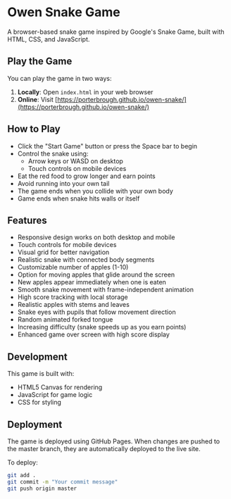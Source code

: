 # Owen Snake Game

A browser-based snake game inspired by Google's Snake Game, built with HTML, CSS, and JavaScript.

## Play the Game

You can play the game in two ways:

1. **Locally**: Open `index.html` in your web browser
2. **Online**: Visit [https://porterbrough.github.io/owen-snake/](https://porterbrough.github.io/owen-snake/)

## How to Play

- Click the "Start Game" button or press the Space bar to begin
- Control the snake using:
  - Arrow keys or WASD on desktop
  - Touch controls on mobile devices
- Eat the red food to grow longer and earn points
- Avoid running into your own tail
- The game ends when you collide with your own body
- Game ends when snake hits walls or itself

## Features

- Responsive design works on both desktop and mobile
- Touch controls for mobile devices
- Visual grid for better navigation
- Realistic snake with connected body segments
- Customizable number of apples (1-10)
- Option for moving apples that glide around the screen
- New apples appear immediately when one is eaten
- Smooth snake movement with frame-independent animation
- High score tracking with local storage
- Realistic apples with stems and leaves
- Snake eyes with pupils that follow movement direction
- Random animated forked tongue
- Increasing difficulty (snake speeds up as you earn points)
- Enhanced game over screen with high score display

## Development

This game is built with:
- HTML5 Canvas for rendering
- JavaScript for game logic
- CSS for styling

## Deployment

The game is deployed using GitHub Pages. When changes are pushed to the master branch, they are automatically deployed to the live site.

To deploy:
```bash
git add .
git commit -m "Your commit message"
git push origin master
```